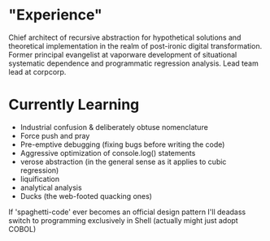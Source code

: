# "Experience"
Chief architect of recursive abstraction for hypothetical solutions and theoretical implementation in the realm of post-ironic digital transformation. Former principal evangelist at vaporware development of situational systematic dependence and programmatic regression analysis. Lead team lead at corpcorp. 

# Currently Learning
- Industrial confusion & deliberately obtuse nomenclature
- Force push and pray
- Pre-emptive debugging (fixing bugs before writing the code)
- Aggressive optimization of console.log() statements
- verose abstraction (in the general sense as it applies to cubic regression)
- liquification
- analytical analysis
- Ducks (the web-footed quacking ones)

If 'spaghetti-code' ever becomes an official design pattern I'll deadass switch to programming exclusively in Shell (actually might just adopt COBOL)

